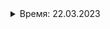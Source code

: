 <details>
<summary>Время: 22.03.2023</summary>

1. Установка через: npm install @reduxjs/toolkit react-redux  
</details>